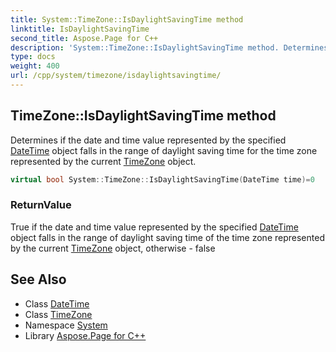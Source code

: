 ```yaml
---
title: System::TimeZone::IsDaylightSavingTime method
linktitle: IsDaylightSavingTime
second_title: Aspose.Page for C++
description: 'System::TimeZone::IsDaylightSavingTime method. Determines if the date and time value represented by the specified DateTime object falls in the range of daylight saving time for the time zone represented by the current TimeZone object in C++.'
type: docs
weight: 400
url: /cpp/system/timezone/isdaylightsavingtime/
---
```

## TimeZone::IsDaylightSavingTime method


Determines if the date and time value represented by the specified [DateTime](../../datetime/) object falls in the range of daylight saving time for the time zone represented by the current [TimeZone](../) object.

```cpp
virtual bool System::TimeZone::IsDaylightSavingTime(DateTime time)=0
```


### ReturnValue

True if the date and time value represented by the specified [DateTime](../../datetime/) object falls in the range of daylight saving time of the time zone represented by the current [TimeZone](../) object, otherwise - false

## See Also

* Class [DateTime](../../datetime/)
* Class [TimeZone](../)
* Namespace [System](../../)
* Library [Aspose.Page for C++](../../../)

